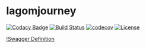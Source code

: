 # lagomjourney


[![Codacy Badge](https://api.codacy.com/project/badge/Grade/9cbfe5c6ac8c466ba6732b2db8336694)](https://app.codacy.com/app/gmkumar2005/lagomjourney?utm_source=github.com&utm_medium=referral&utm_content=gmkumar2005/lagomjourney&utm_campaign=badger)
[![Build Status](https://travis-ci.org/gmkumar2005/lagomjourney.svg?branch=master)](https://travis-ci.org/gmkumar2005/lagomjourney)
[![codecov](https://codecov.io/gh/gmkumar2005/lagomjourney/branch/master/graph/badge.svg)](https://codecov.io/gh/gmkumar2005/lagomjourney)
 [![License](https://img.shields.io/badge/License-Apache%202.0-blue.svg)](https://opensource.org/licenses/Apache-2.0)

[!Swagger Definition](https://app.swaggerhub.com/apis/gmkumar2018/ContosoCMS/1.0.4)
